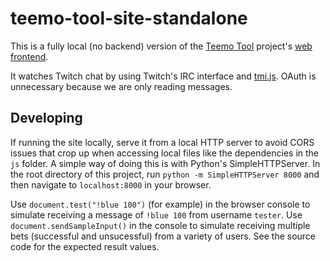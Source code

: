 # teemo-tool-site-standalone

This is a fully local (no backend) version of the
[Teemo Tool](https://github.com/michaelmdresser/teemo-tool) project's
[web frontend](https://github.com/michaelmdresser/teemo-tool-site).

It watches Twitch chat by using Twitch's IRC interface and
[tmi.js](https://github.com/tmijs/tmi.js). OAuth is unnecessary because we are
only reading messages.

## Developing

If running the site locally, serve it from a local HTTP server to avoid CORS issues that crop up when accessing local files like the dependencies in the `js` folder. A simple way of doing this is with Python's SimpleHTTPServer. In the root directory of this project, run `python -m SimpleHTTPServer 8000` and then navigate to `localhost:8000` in your browser.

Use `document.test("!blue 100")` (for example) in the browser console to
simulate receiving a message of `!blue 100` from username `tester`. Use
`document.sendSampleInput()` in the console to simulate receiving multiple
bets (successful and unsucessful) from a variety of users. See the source code
for the expected result values.
